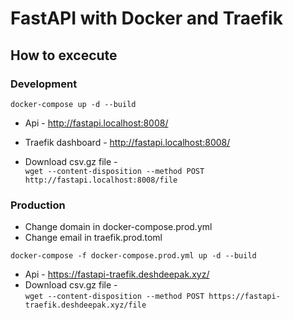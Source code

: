 # FastAPI with Docker and Traefik


## How to excecute


### Development

`docker-compose up -d --build`

- Api - http://fastapi.localhost:8008/  
- Traefik dashboard - http://fastapi.localhost:8008/

- Download csv.gz file -  
`wget --content-disposition --method POST http://fastapi.localhost:8008/file`

### Production

- Change domain in docker-compose.prod.yml   
- Change email in traefik.prod.toml

`docker-compose -f docker-compose.prod.yml up -d --build`

- Api - https://fastapi-traefik.deshdeepak.xyz/  
- Download csv.gz file -  
`wget --content-disposition --method POST https://fastapi-traefik.deshdeepak.xyz/file`
